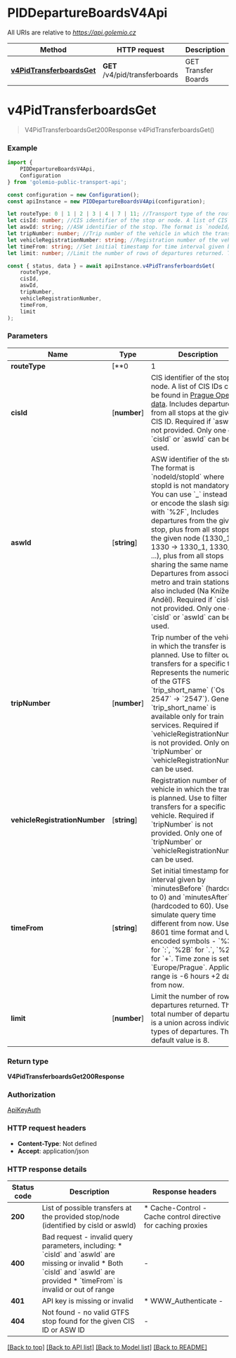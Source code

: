 # PIDDepartureBoardsV4Api

All URIs are relative to *https://api.golemio.cz*

|Method | HTTP request | Description|
|------------- | ------------- | -------------|
|[**v4PidTransferboardsGet**](#v4pidtransferboardsget) | **GET** /v4/pid/transferboards | GET Transfer Boards|

# **v4PidTransferboardsGet**
> V4PidTransferboardsGet200Response v4PidTransferboardsGet()


### Example

```typescript
import {
    PIDDepartureBoardsV4Api,
    Configuration
} from 'golemio-public-transport-api';

const configuration = new Configuration();
const apiInstance = new PIDDepartureBoardsV4Api(configuration);

let routeType: 0 | 1 | 2 | 3 | 4 | 7 | 11; //Transport type of the route in which the transfer is planned. This parameter is required to distinguish between different vehicle types, as trams and buses can share the same registration number. The value is represented by the following enum from GTFS: - 0: Tram - 1: Subway - 2: Train - 3: Bus - 4: Ferry - 7: Funicular - 11: Trolleybus For example, if you want to get a tram with registration number \"1001\", use routeType=0. For a bus with the same registration number, use routeType=3.  (default to undefined)
let cisId: number; //CIS identifier of the stop or node. A list of CIS IDs can be found in [Prague Open data](https://opendata.praha.eu/datasets/https%3A%2F%2Fapi.opendata.praha.eu%2Flod%2Fcatalog%2F6ac8381f-ea19-4ea9-8949-92076809dc5a). Includes departures from all stops at the given CIS ID. Required if `aswId` is not provided. Only one of `cisId` or `aswId` can be used.  (optional) (default to undefined)
let aswId: string; //ASW identifier of the stop. The format is `nodeId/stopId` where stopId is not mandatory. You can use `_` instead of `/` or encode the slash sign with `%2F`,  Includes departures from the given stop, plus from all stops at the given node (1330_1 -> 1330 -> 1330_1, 1330_2, ...), plus from all stops sharing the same name. Departures from associated metro and train stations are also included (Na Knížecí -> Anděl). Required if `cisId` is not provided. Only one of `cisId` or `aswId` can be used.  (optional) (default to undefined)
let tripNumber: number; //Trip number of the vehicle in which the transfer is planned. Use to filter out transfers for a specific trip. Represents the numeric part of the GTFS `trip_short_name` (`Os 2547` -> `2547`). Generally, `trip_short_name` is available only for train services. Required if `vehicleRegistrationNumber` is not provided. Only one of `tripNumber` or `vehicleRegistrationNumber` can be used.  (optional) (default to undefined)
let vehicleRegistrationNumber: string; //Registration number of the vehicle in which the transfer is planned. Use to filter out transfers for a specific vehicle. Required if `tripNumber` is not provided. Only one of `tripNumber` or `vehicleRegistrationNumber` can be used.  (optional) (default to undefined)
let timeFrom: string; //Set initial timestamp for time interval given by `minutesBefore` (hardcoded to 0) and `minutesAfter` (hardcoded to 60). Use to simulate query time different from now. Use ISO 8601 time format and URL encoded symbols - `%3A` for `:`, `%2B` for `.`, `%2F` for `+`. Time zone is set to `Europe/Prague`. Applicable range is -6 hours +2 days from now.  (optional) (default to undefined)
let limit: number; //Limit the number of rows of departures returned. The total number of departures is a union across individual types of departures. The default value is 8.  (optional) (default to 8)

const { status, data } = await apiInstance.v4PidTransferboardsGet(
    routeType,
    cisId,
    aswId,
    tripNumber,
    vehicleRegistrationNumber,
    timeFrom,
    limit
);
```

### Parameters

|Name | Type | Description  | Notes|
|------------- | ------------- | ------------- | -------------|
| **routeType** | [**0 | 1 | 2 | 3 | 4 | 7 | 11**]**Array<0 &#124; 1 &#124; 2 &#124; 3 &#124; 4 &#124; 7 &#124; 11>** | Transport type of the route in which the transfer is planned. This parameter is required to distinguish between different vehicle types, as trams and buses can share the same registration number. The value is represented by the following enum from GTFS: - 0: Tram - 1: Subway - 2: Train - 3: Bus - 4: Ferry - 7: Funicular - 11: Trolleybus For example, if you want to get a tram with registration number \&quot;1001\&quot;, use routeType&#x3D;0. For a bus with the same registration number, use routeType&#x3D;3.  | defaults to undefined|
| **cisId** | [**number**] | CIS identifier of the stop or node. A list of CIS IDs can be found in [Prague Open data](https://opendata.praha.eu/datasets/https%3A%2F%2Fapi.opendata.praha.eu%2Flod%2Fcatalog%2F6ac8381f-ea19-4ea9-8949-92076809dc5a). Includes departures from all stops at the given CIS ID. Required if &#x60;aswId&#x60; is not provided. Only one of &#x60;cisId&#x60; or &#x60;aswId&#x60; can be used.  | (optional) defaults to undefined|
| **aswId** | [**string**] | ASW identifier of the stop. The format is &#x60;nodeId/stopId&#x60; where stopId is not mandatory. You can use &#x60;_&#x60; instead of &#x60;/&#x60; or encode the slash sign with &#x60;%2F&#x60;,  Includes departures from the given stop, plus from all stops at the given node (1330_1 -&gt; 1330 -&gt; 1330_1, 1330_2, ...), plus from all stops sharing the same name. Departures from associated metro and train stations are also included (Na Knížecí -&gt; Anděl). Required if &#x60;cisId&#x60; is not provided. Only one of &#x60;cisId&#x60; or &#x60;aswId&#x60; can be used.  | (optional) defaults to undefined|
| **tripNumber** | [**number**] | Trip number of the vehicle in which the transfer is planned. Use to filter out transfers for a specific trip. Represents the numeric part of the GTFS &#x60;trip_short_name&#x60; (&#x60;Os 2547&#x60; -&gt; &#x60;2547&#x60;). Generally, &#x60;trip_short_name&#x60; is available only for train services. Required if &#x60;vehicleRegistrationNumber&#x60; is not provided. Only one of &#x60;tripNumber&#x60; or &#x60;vehicleRegistrationNumber&#x60; can be used.  | (optional) defaults to undefined|
| **vehicleRegistrationNumber** | [**string**] | Registration number of the vehicle in which the transfer is planned. Use to filter out transfers for a specific vehicle. Required if &#x60;tripNumber&#x60; is not provided. Only one of &#x60;tripNumber&#x60; or &#x60;vehicleRegistrationNumber&#x60; can be used.  | (optional) defaults to undefined|
| **timeFrom** | [**string**] | Set initial timestamp for time interval given by &#x60;minutesBefore&#x60; (hardcoded to 0) and &#x60;minutesAfter&#x60; (hardcoded to 60). Use to simulate query time different from now. Use ISO 8601 time format and URL encoded symbols - &#x60;%3A&#x60; for &#x60;:&#x60;, &#x60;%2B&#x60; for &#x60;.&#x60;, &#x60;%2F&#x60; for &#x60;+&#x60;. Time zone is set to &#x60;Europe/Prague&#x60;. Applicable range is -6 hours +2 days from now.  | (optional) defaults to undefined|
| **limit** | [**number**] | Limit the number of rows of departures returned. The total number of departures is a union across individual types of departures. The default value is 8.  | (optional) defaults to 8|


### Return type

**V4PidTransferboardsGet200Response**

### Authorization

[ApiKeyAuth](../README.md#ApiKeyAuth)

### HTTP request headers

 - **Content-Type**: Not defined
 - **Accept**: application/json


### HTTP response details
| Status code | Description | Response headers |
|-------------|-------------|------------------|
|**200** | List of possible transfers at the provided stop/node (identified by cisId or aswId) |  * Cache-Control - Cache control directive for caching proxies <br>  |
|**400** | Bad request - invalid query parameters, including: * &#x60;cisId&#x60; and &#x60;aswId&#x60; are missing or invalid * Both &#x60;cisId&#x60; and &#x60;aswId&#x60; are provided * &#x60;timeFrom&#x60; is invalid or out of range  |  -  |
|**401** | API key is missing or invalid |  * WWW_Authenticate -  <br>  |
|**404** | Not found - no valid GTFS stop found for the given CIS ID or ASW ID |  -  |

[[Back to top]](#) [[Back to API list]](../README.md#documentation-for-api-endpoints) [[Back to Model list]](../README.md#documentation-for-models) [[Back to README]](../README.md)

